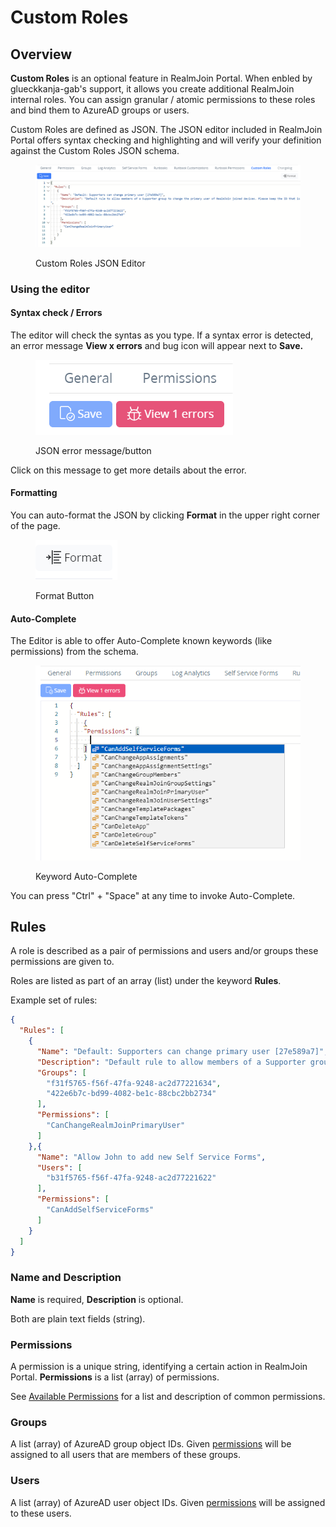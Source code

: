 # Custom Roles

## Overview

**Custom Roles** is an optional feature in RealmJoin Portal. When enbled by glueckkanja-gab's support, it allows you create additional RealmJoin internal roles. You can assign granular / atomic permissions to these roles and bind them to AzureAD groups or users.

Custom Roles are defined as JSON. The JSON editor included in RealmJoin Portal offers syntax checking and highlighting and will verify your definition against the Custom Roles JSON schema.&#x20;

<figure><img src="../../.gitbook/assets/image (3).png" alt=""><figcaption><p>Custom Roles JSON Editor</p></figcaption></figure>

### Using the editor

#### Syntax check / Errors

The editor will check the syntas as you type. If a syntax error is detected, an error message **View x errors** and bug icon will appear next to **Save.**

<figure><img src="../../.gitbook/assets/image (2) (4).png" alt=""><figcaption><p>JSON error message/button</p></figcaption></figure>

Click on this message to get more details about the error.

#### Formatting

You can auto-format the JSON by clicking **Format** in the upper right corner of the page.

<figure><img src="../../.gitbook/assets/image (12).png" alt=""><figcaption><p>Format Button</p></figcaption></figure>

#### Auto-Complete

The Editor is able to offer Auto-Complete known keywords (like permissions) from the schema.

<figure><img src="../../.gitbook/assets/image (7).png" alt=""><figcaption><p>Keyword Auto-Complete</p></figcaption></figure>

You can press "Ctrl" + "Space" at any time to invoke Auto-Complete.

## Rules

A role is described as a pair of permissions and users and/or groups these permissions are given to.

Roles are listed as part of an array (list) under the keyword **Rules**.

Example set of rules:

```json
{
  "Rules": [
    {
      "Name": "Default: Supporters can change primary user [27e589a7]",
      "Description": "Default rule to allow members of a Supporter group to change the primary user of RealmJoin joined devices. Please keep the ID that is included its name.",
      "Groups": [
        "f31f5765-f56f-47fa-9248-ac2d77221634",
        "422e6b7c-bd99-4082-be1c-88cbc2bb2734"
      ],
      "Permissions": [
        "CanChangeRealmJoinPrimaryUser"
      ]
    },{
      "Name": "Allow John to add new Self Service Forms",
      "Users": [
        "b31f5765-f56f-47fa-9248-ac2d77221622"
      ],
      "Permissions": [
        "CanAddSelfServiceForms"
      ]
    }
  ]
}
```

### Name and Description

**Name** is required, **Description** is optional.&#x20;

Both are plain text fields (string).

### Permissions

A permission is a unique string, identifying a certain action in RealmJoin Portal. **Permissions** is a list (array) of permissions.

See [Available Permissions](available-permissions.md) for a list and description of common permissions.

### Groups

A list (array) of AzureAD group object IDs. Given [permissions](./#permissions) will be assigned to all users that are members of these groups.

### Users

A list (array) of AzureAD user object IDs. Given [permissions](./#permissions) will be assigned to these users.

